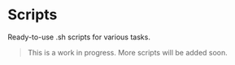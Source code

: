 # Scripts

Ready-to-use .sh scripts for various tasks.

> This is a work in progress. More scripts will be added soon.
